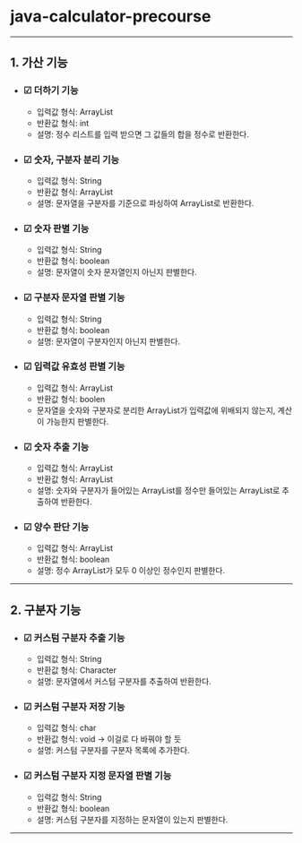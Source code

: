 # java-calculator-precourse

***
## 1. 가산 기능
- ### ☑ 더하기 기능
  - 입력값 형식: ArrayList<Integer>
  - 반환값 형식: int
  - 설명: 정수 리스트를 입력 받으면 그 값들의 합을 정수로 반환한다.
  
- ### ☑ 숫자, 구분자 분리 기능
  - 입력값 형식: String
  - 반환값 형식: ArrayList<String>
  - 설명: 문자열을 구분자를 기준으로 파싱하여 ArrayList로 반환한다.

- ### ☑ 숫자 판별 기능
    - 입력값 형식: String
    - 반환값 형식: boolean
    - 설명: 문자열이 숫자 문자열인지 아닌지 판별한다.

- ### ☑ 구분자 문자열 판별 기능
  - 입력값 형식: String
  - 반환값 형식: boolean
  - 설명: 문자열이 구분자인지 아닌지 판별한다.
  
- ### ☑ 입력값 유효성 판별 기능
  - 입력값 형식: ArrayList<String>
  - 반환값 형식: boolen
  - 문자열을 숫자와 구분자로 분리한 ArrayList가 입력값에 위배되지 않는지, 계산이 가능한지 판별한다.
  
- ### ☑ 숫자 추출 기능
  - 입력값 형식: ArrayList<String>
  - 반환값 형식: ArrayList<Integer>
  - 설명: 숫자와 구분자가 들어있는 ArrayList를 정수만 들어있는 ArrayList로 추출하여 반환한다.
  
- ### ☑ 양수 판단 기능
  - 입력값 형식: ArrayList<Integer>
  - 반환값 형식: boolean
  - 설명: 정수 ArrayList가 모두 0 이상인 정수인지 판별한다.


***
## 2. 구분자 기능
  - ### ☑ 커스텀 구분자 추출 기능
    - 입력값 형식: String
    - 반환값 형식: Character
    - 설명: 문자열에서 커스텀 구분자를 추출하여 반환한다.
    
  - ### ☑ 커스텀 구분자 저장 기능
    - 입력값 형식: char
    - 반환값 형식: void -> 이걸로 다 바꿔야 할 듯
    - 설명: 커스텀 구분자를 구분자 목록에 추가한다.
  
  - ### ☑ 커스텀 구분자 지정 문자열 판별 기능
    - 입력값 형식: String
    - 반환값 형식: boolean
    - 설명: 커스텀 구분자를 지정하는 문자열이 있는지 판별한다.

***